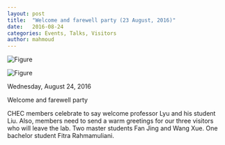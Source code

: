 ```yaml
---
layout: post
title:  "Welcome and farewell party (23 August, 2016)"
date:   2016-08-24
categories: Events, Talks, Visitors
author: mahmoud
---
```




![Figure](https://farm9.staticflickr.com/8312/28885177750_b6bfceb0af_c.jpg)


![Figure](https://farm9.staticflickr.com/8280/29140223166_5c66df6a66_c.jpg)

Wednesday, August 24, 2016
 

Welcome and farewell party

 

CHEC members celebrate to say welcome professor Lyu and his student Liu. Also, members need to send a warm greetings for our three visitors who will leave the lab. Two master students Fan Jing and Wang Xue. One bachelor student Fitra Rahmamuliani. 
